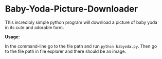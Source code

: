 # Baby-Yoda-Picture-Downloader
This incredibly simple python program will download a picture of baby yoda in its cute and adorable form.

**Usage:**

In the command-line go to the file path and run `python babyoda.py`. 
Then go to the file path in file explorer and there should be an image.
